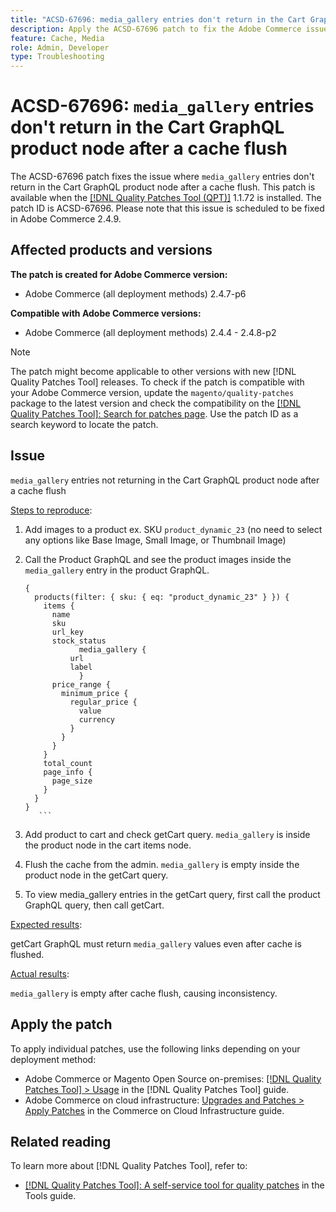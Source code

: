 ```yaml
---
title: "ACSD-67696: media_gallery entries don't return in the Cart GraphQL product node after a cache flush"
description: Apply the ACSD-67696 patch to fix the Adobe Commerce issue where media_gallery entries don't return in the Cart GraphQL product node after a cache flush.
feature: Cache, Media
role: Admin, Developer
type: Troubleshooting
---
```


# ACSD-67696: `media_gallery` entries don't return in the Cart GraphQL product node after a cache flush

The ACSD-67696 patch fixes the issue where `media_gallery` entries don't return in the Cart GraphQL product node after a cache flush. This patch is available when the [[!DNL Quality Patches Tool (QPT)]](/help/tools/quality-patches-tool/quality-patches-tool-to-self-serve-quality-patches.md) 1.1.72 is installed. The patch ID is ACSD-67696. Please note that this issue is scheduled to be fixed in Adobe Commerce 2.4.9.

## Affected products and versions

**The patch is created for Adobe Commerce version:**

* Adobe Commerce (all deployment methods) 2.4.7-p6

**Compatible with Adobe Commerce versions:**

* Adobe Commerce (all deployment methods) 2.4.4 - 2.4.8-p2

>[!NOTE]
>
>The patch might become applicable to other versions with new [!DNL Quality Patches Tool] releases. To check if the patch is compatible with your Adobe Commerce version, update the `magento/quality-patches` package to the latest version and check the compatibility on the [[!DNL Quality Patches Tool]: Search for patches page](https://experienceleague.adobe.com/tools/commerce-quality-patches/index.html). Use the patch ID as a search keyword to locate the patch.

## Issue

`media_gallery` entries not returning in the Cart GraphQL product node after a cache flush

<u>Steps to reproduce</u>:

1. Add images to a product ex. SKU `product_dynamic_23` (no need to select any options like Base Image, Small Image, or Thumbnail Image)
1. Call the Product GraphQL and see the product images inside the `media_gallery` entry in the product GraphQL.

	```
	{
	  products(filter: { sku: { eq: "product_dynamic_23" } }) {
	    items {
	      name
	      sku
	      url_key
	      stock_status
				media_gallery {
	          url
	          label
				}
	      price_range {
	        minimum_price {
	          regular_price {
	            value
	            currency
	          }
	        }
	      }
	    }
	    total_count
	    page_info {
	      page_size
	    }
	  }
	}
       ```

1. Add product to cart and check getCart query. `media_gallery` is inside the product node in the cart items node.
1. Flush the cache from the admin. `media_gallery` is empty inside the product node in the getCart query.
1. To view media_gallery entries in the getCart query, first call the product GraphQL query, then call getCart.

<u>Expected results</u>:

getCart GraphQL must return `media_gallery` values even after cache is flushed.

<u>Actual results</u>:

`media_gallery` is empty after cache flush, causing inconsistency.

## Apply the patch

To apply individual patches, use the following links depending on your deployment method:

* Adobe Commerce or Magento Open Source on-premises: [[!DNL Quality Patches Tool] > Usage](/help/tools/quality-patches-tool/usage.md) in the [!DNL Quality Patches Tool] guide.
* Adobe Commerce on cloud infrastructure: [Upgrades and Patches > Apply Patches](https://experienceleague.adobe.com/docs/commerce-cloud-service/user-guide/develop/upgrade/apply-patches.html) in the Commerce on Cloud Infrastructure guide.

## Related reading

To learn more about [!DNL Quality Patches Tool], refer to:

* [[!DNL Quality Patches Tool]: A self-service tool for quality patches](/help/tools/quality-patches-tool/quality-patches-tool-to-self-serve-quality-patches.md) in the Tools guide.

